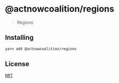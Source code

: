 # @actnowcoalition/regions

> Regions

## Installing

```sh
yarn add @actnowcoalition/regions
```

## License

[MIT](./LICENSE)
